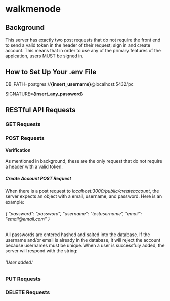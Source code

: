 # walkmenode
<h2>Background</h2>
    <p>This server has exactly two post requests that do not require the front end to send a valid token in the header of their request; sign in and create account.  This means that in order to use any of the primary features of the applcation, users MUST be signed in.</p>
<h2>How to Set Up Your .env File</h2>
    <p>DB_PATH=postgres://<strong>{insert_username}</strong>@localhost:5432/pc</p>
    <p>SIGNATURE=<strong>{insert_any_password}</strong></p>
<h2>RESTful API Requests</h2>
    <h3>GET Requests</h3>
    <h3>POST Requests</h3>
        <h4>Verification</h4>
            <p>As mentioned in background, these are the only request that do not require a header with a valid token.</p>
            <h5>Create Account POST Request</h5>
                <p>When there is a post request to <em>localhost:3000/public/createaccount</em>, the server expects an object with a email, username, and password.  Here is an example:</p>
                <h6>{
                	"password": "password",
                	"username": "testusername",
                    "email": "email@email.com"
                    }
                </h6>
                <p>All passwords are entered hashed and salted into the database.  If the username and/or email is already in the database, it will reject the account because usernames must be unique.  When a user is successfuly added, the server will respond with the string:</p>
                <h6>'User added.'</h6>
    <h3>PUT Requests</h3>
    <h3>DELETE Requests</h3>
